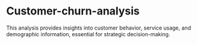 # Customer-churn-analysis
This analysis provides insights into customer behavior, service usage, and demographic information, essential for strategic decision-making.
